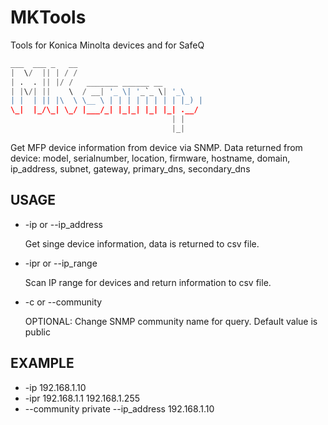 # MKTools

 Tools for Konica Minolta devices and for SafeQ

```Python
___  ___ _   __
|  \/  || | / /
| .  . || |/ /   _______ ______ __
| |\/| ||    \  / __| '_ \| '_`_ \| '_\
| |  | || |\  \ \__ \ | | | | | | | | |_) |
\_|  |_/\_| \_/ |___/_| |_|_| |_| |_| .__/
                                    | |
                                    |_|
```

Get MFP device information from device via SNMP.
Data returned from device:
model, serialnumber, location, firmware, hostname, domain, ip_address, subnet, gateway, primary_dns, secondary_dns

## USAGE

* -ip or --ip_address

   Get singe device information, data is returned to csv file.

* -ipr or --ip_range

   Scan IP range for devices and return information to csv file.

* -c or --community

   OPTIONAL: Change SNMP community name for query. Default value is public

## EXAMPLE

* -ip 192.168.1.10
* -ipr 192.168.1.1 192.168.1.255
* --community private --ip_address 192.168.1.10
